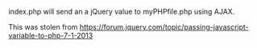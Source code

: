 index.php will send an a jQuery value to myPHPfile.php using AJAX. 

This was stolen from <https://forum.jquery.com/topic/passing-javascript-variable-to-php-7-1-2013>